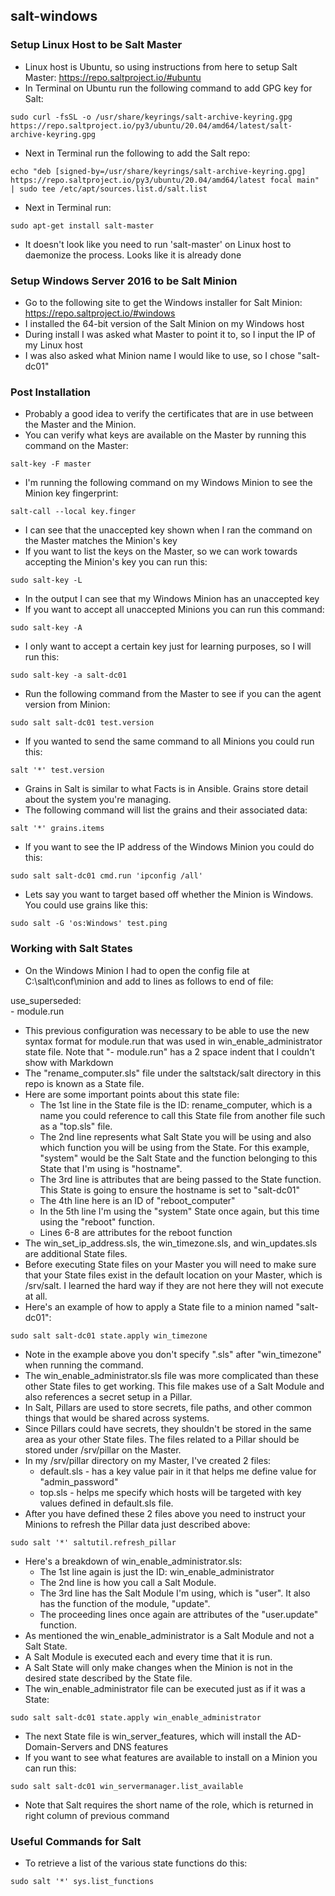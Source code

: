 ## salt-windows

### Setup Linux Host to be Salt Master
- Linux host is Ubuntu, so using instructions from here to setup Salt Master: https://repo.saltproject.io/#ubuntu
- In Terminal on Ubuntu run the following command to add GPG key for Salt:

```sudo curl -fsSL -o /usr/share/keyrings/salt-archive-keyring.gpg https://repo.saltproject.io/py3/ubuntu/20.04/amd64/latest/salt-archive-keyring.gpg```
- Next in Terminal run the following to add the Salt repo:

```echo "deb [signed-by=/usr/share/keyrings/salt-archive-keyring.gpg] https://repo.saltproject.io/py3/ubuntu/20.04/amd64/latest focal main" | sudo tee /etc/apt/sources.list.d/salt.list```
- Next in Terminal run: 

```sudo apt-get install salt-master```
- It doesn't look like you need to run 'salt-master' on Linux host to daemonize the process.  Looks like it is already done

### Setup Windows Server 2016 to be Salt Minion
- Go to the following site to get the Windows installer for Salt Minion: https://repo.saltproject.io/#windows
- I installed the 64-bit version of the Salt Minion on my Windows host
- During install I was asked what Master to point it to, so I input the IP of my Linux host
- I was also asked what Minion name I would like to use, so I chose "salt-dc01"

### Post Installation
- Probably a good idea to verify the certificates that are in use between the Master and the Minion.
- You can verify what keys are available on the Master by running this command on the Master:

```salt-key -F master```
- I'm running the following command on my Windows Minion to see the Minion key fingerprint:

```salt-call --local key.finger```
- I can see that the unaccepted key shown when I ran the command on the Master matches the Minion's key
- If you want to list the keys on the Master, so we can work towards accepting the Minion's key you can run this:

```sudo salt-key -L```
- In the output I can see that my Windows Minion has an unaccepted key
- If you want to accept all unaccepted Minions you can run this command:

```sudo salt-key -A```
- I only want to accept a certain key just for learning purposes, so I will run this:

```sudo salt-key -a salt-dc01```
- Run the following command from the Master to see if you can the agent version from Minion:

```sudo salt salt-dc01 test.version```
- If you wanted to send the same command to all Minions you could run this:

```salt '*' test.version```
- Grains in Salt is similar to what Facts is in Ansible.  Grains store detail about the system you're managing.
- The following command will list the grains and their associated data:

```salt '*' grains.items```
- If you want to see the IP address of the Windows Minion you could do this:

```sudo salt salt-dc01 cmd.run 'ipconfig /all'```
- Lets say you want to target based off whether the Minion is Windows.  You could use grains like this:

```sudo salt -G 'os:Windows' test.ping```

### Working with Salt States
- On the Windows Minion I had to open the config file at C:\salt\conf\minion and add to lines as follows to end of file:

<p>use_superseded:<br>
     - module.run</p>

- This previous configuration was necessary to be able to use the new syntax format for module.run that was used in win_enable_administrator state file.  Note that "- module.run" has a 2 space indent that I couldn't show with Markdown
- The "rename_computer.sls" file under the saltstack/salt directory in this repo is known as a State file. 
- Here are some important points about this state file:
  - The 1st line in the State file is the ID: rename_computer, which is a name you could reference to call this State file from another file such as a "top.sls" file.
  - The 2nd line represents what Salt State you will be using and also which function you will be using from the State.  For this example, "system" would be the Salt State and the function belonging to this State that I'm using is "hostname".
  - The 3rd line is attributes that are being passed to the State function.  This State is going to ensure the hostname is set to "salt-dc01"
  - The 4th line here is an ID of "reboot_computer"
  - In the 5th line I'm using the "system" State once again, but this time using the "reboot" function.
  - Lines 6-8 are attributes for the reboot function
- The win_set_ip_address.sls, the win_timezone.sls, and win_updates.sls are additional State files.
- Before executing State files on your Master you will need to make sure that your State files exist in the default location on your Master, which is /srv/salt.  I learned the hard way if they are not here they will not execute at all.
- Here's an example of how to apply a State file to a minion named "salt-dc01":

```sudo salt salt-dc01 state.apply win_timezone```
- Note in the example above you don't specify ".sls" after "win_timezone" when running the command.
- The win_enable_administrator.sls file was more complicated than these other State files to get working.  This file makes use of a Salt Module and also references a secret setup in a Pillar.
- In Salt, Pillars are used to store secrets, file paths, and other common things that would be shared across systems.
- Since Pillars could have secrets, they shouldn't be stored in the same area as your other State files.  The files related to a Pillar should be stored under /srv/pillar on the Master.
- In my /srv/pillar directory on my Master, I've created 2 files:
  - default.sls - has a key value pair in it that helps me define value for "admin_password"
  - top.sls - helps me specify which hosts will be targeted with key values defined in default.sls file.
- After you have defined these 2 files above you need to instruct your Minions to refresh the Pillar data just described above:

```sudo salt '*' saltutil.refresh_pillar```
- Here's a breakdown of win_enable_administrator.sls:
  - The 1st line again is just the ID: win_enable_administrator
  - The 2nd line is how you call a Salt Module.  
  - The 3rd line has the Salt Module I'm using, which is "user".  It also has the function of the module, "update".
  - The proceeding lines once again are attributes of the "user.update" function.
- As mentioned the win_enable_administrator is a Salt Module and not a Salt State.
- A Salt Module is executed each and every time that it is run.
- A Salt State will only make changes when the Minion is not in the desired state described by the State file.
- The win_enable_administrator file can be executed just as if it was a State:

```sudo salt salt-dc01 state.apply win_enable_administrator```
- The next State file is win_server_features, which will install the AD-Domain-Servers and DNS features
- If you want to see what features are available to install on a Minion you can run this:

```sudo salt salt-dc01 win_servermanager.list_available```
- Note that Salt requires the short name of the role, which is returned in right column of previous command

### Useful Commands for Salt
- To retrieve a list of the various state functions do this:

```sudo salt '*' sys.list_functions```



